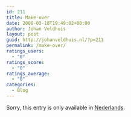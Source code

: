 ```yaml
---
id: 211
title: Make-over
date: 2008-03-18T19:49:02+00:00
author: Johan Veldhuis
layout: post
guid: http://johanveldhuis.nl/?p=211
permalink: /make-over/
ratings_users:
  - "0"
ratings_score:
  - "0"
ratings_average:
  - "0"
categories:
  - Blog
---
```

Sorry, this entry is only available in [Nederlands](/wp-admin/export.php?type=jekyll&lang=en).